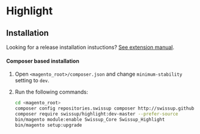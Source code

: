# Highlight

## Installation

Looking for a release installation instuctions? 
[See extension manual](http://documentation.swissuplabs.com/m2/highlight/).

#### Composer based installation

1. Open `<magento_root>/composer.json` and change `minimum-stability` setting to `dev`.
2. Run the following commands:

    ```bash
    cd <magento_root>
    composer config repositories.swissup composer http://swissup.github.io/packages/
    composer require swissup/highlight:dev-master --prefer-source
    bin/magento module:enable Swissup_Core Swissup_Highlight
    bin/magento setup:upgrade
    ```
